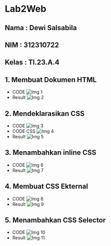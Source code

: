 # Lab2Web
## Nama : Dewi Salsabila
## NIM  : 312310722
## Kelas : TI.23.A.4
## 1. Membuat Dokumen HTML
- CODE
![Img 1](screenshot/1.png)
- Result
![Img 2](screenshot/2.png)
## 2. Mendeklarasikan CSS
- CODE
![Img 3](screenshot/3.png)
- CODE CSS
![Img 4](screenshot/4.png)
- Result
![Img 5](screenshot/5.png)
## 3. Menambahkan inline CSS
- CODE
![Img 6](screenshot/6.png)
- Result
![Img 7](screenshot/7.png)
## 4. Membuat CSS Ekternal
- CODE
![Img 8](screenshot/8.png)
- Result
![Img 9](screenshot/9.png)
## 5. Menambahkan CSS Selector
- CODE
![Img 10](screenshot/10.png)
- Result
![Img 11](screenshot/11.png)
